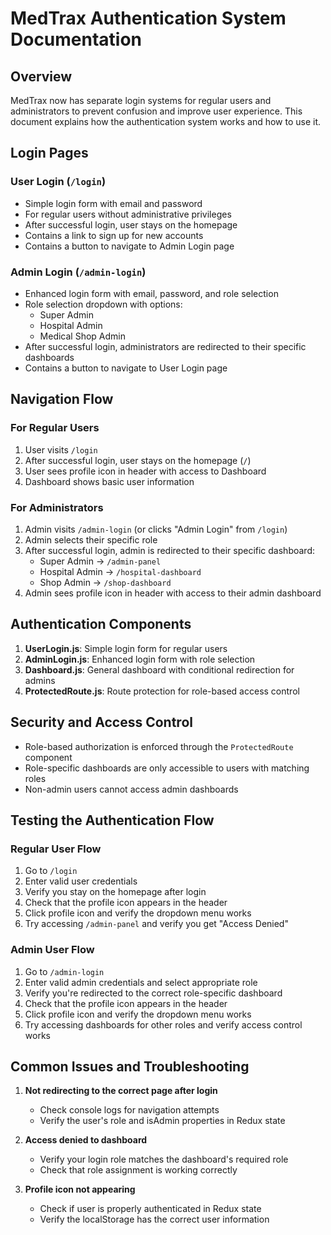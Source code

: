 # MedTrax Authentication System Documentation

## Overview

MedTrax now has separate login systems for regular users and administrators to prevent confusion and improve user experience. This document explains how the authentication system works and how to use it.

## Login Pages

### User Login (`/login`)
- Simple login form with email and password
- For regular users without administrative privileges
- After successful login, user stays on the homepage
- Contains a link to sign up for new accounts
- Contains a button to navigate to Admin Login page

### Admin Login (`/admin-login`)
- Enhanced login form with email, password, and role selection
- Role selection dropdown with options:
  - Super Admin
  - Hospital Admin
  - Medical Shop Admin
- After successful login, administrators are redirected to their specific dashboards
- Contains a button to navigate to User Login page

## Navigation Flow

### For Regular Users
1. User visits `/login`
2. After successful login, user stays on the homepage (`/`)
3. User sees profile icon in header with access to Dashboard
4. Dashboard shows basic user information

### For Administrators
1. Admin visits `/admin-login` (or clicks "Admin Login" from `/login`)
2. Admin selects their specific role
3. After successful login, admin is redirected to their specific dashboard:
   - Super Admin → `/admin-panel`
   - Hospital Admin → `/hospital-dashboard`
   - Shop Admin → `/shop-dashboard`
4. Admin sees profile icon in header with access to their admin dashboard

## Authentication Components

1. **UserLogin.js**: Simple login form for regular users
2. **AdminLogin.js**: Enhanced login form with role selection
3. **Dashboard.js**: General dashboard with conditional redirection for admins
4. **ProtectedRoute.js**: Route protection for role-based access control

## Security and Access Control

- Role-based authorization is enforced through the `ProtectedRoute` component
- Role-specific dashboards are only accessible to users with matching roles
- Non-admin users cannot access admin dashboards

## Testing the Authentication Flow

### Regular User Flow
1. Go to `/login`
2. Enter valid user credentials
3. Verify you stay on the homepage after login
4. Check that the profile icon appears in the header
5. Click profile icon and verify the dropdown menu works
6. Try accessing `/admin-panel` and verify you get "Access Denied"

### Admin User Flow
1. Go to `/admin-login`
2. Enter valid admin credentials and select appropriate role
3. Verify you're redirected to the correct role-specific dashboard
4. Check that the profile icon appears in the header
5. Click profile icon and verify the dropdown menu works
6. Try accessing dashboards for other roles and verify access control works

## Common Issues and Troubleshooting

1. **Not redirecting to the correct page after login**
   - Check console logs for navigation attempts
   - Verify the user's role and isAdmin properties in Redux state

2. **Access denied to dashboard**
   - Verify your login role matches the dashboard's required role
   - Check that role assignment is working correctly

3. **Profile icon not appearing**
   - Check if user is properly authenticated in Redux state
   - Verify the localStorage has the correct user information
